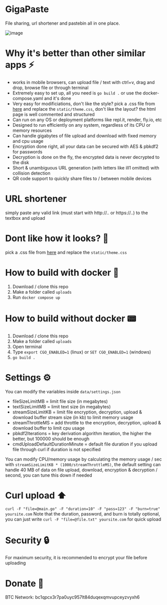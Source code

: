 # GigaPaste
File sharing, url shortener and pastebin all in one place.

![image](https://github.com/user-attachments/assets/d75999e5-736a-4ef4-80e8-c9a77079ed45)

# Why it's better than other similar apps :zap:
- works in mobile browsers, can upload file / text with ctrl+v, drag and drop, browse file or through terminal
- Extremely easy to set up, all you need is `go build .` or use the docker-compose.yaml and it's done
- Very easy for modificiations, don't like the style? pick a .css file from [here](https://github.com/dbohdan/classless-css) and replace the `static/theme.css`, don't like the layout? the html page is well commented and structured
- Can run on any OS or deployment platforms like repl.it, render, fly.io, etc
- Designed to run efficiently on any system, regardless of its CPU or memory resources
- Can handle gigabytes of file upload and download with fixed memory and cpu usage
- Encryption done right, all your data can be secured with AES & pbkdf2 for passwords
- Decryption is done on the fly, the encrypted data is never decrypted to the disk
- Short & unambiguous URL generation (with letters like ilI1 omitted) with collision detection
- QR code support to quickly share files to / between mobile devices

# URL shortener
simply paste any valid link (must start with http://.. or https://..) to the textbox and upload

# Dont like how it looks? 🎨
pick a .css file from [here](https://github.com/dbohdan/classless-css) and replace the `static/theme.css`

# How to build with docker :whale2:
1. Download / clone this repo
2. Make a folder called `uploads`
3. Run `docker compose up`
   
# How to build without docker 📟
1. Download / clone this repo
2. Make a folder called `uploads`
3. Open terminal
4. Type `export CGO_ENABLED=1` (linux) or `SET CGO_ENABLED=1` (windows)
5. `go build .`

# Settings ⚙️
You can modify the variables inside `data/settings.json`
- fileSizeLimitMB = limit file size (in megabytes)
- textSizeLimitMB = limit text size (in megabytes)
- streamSizeLimitKB = limit file encryption, decryption, upload & download buffer stream size (in kb) to limit memory usage
- streamThrottleMS = add throttle to the encryption, decryption, upload & download buffer to limit cpu usage
- pbkdf2Iterations = key derivation algorithm iteration, the higher the better, but 100000 should be enough
- cmdUploadDefaultDurationMinute = default file duration if you upload file through curl if duration is not specified

You can modify CPU/memory usage by calculating the memory usage / sec with `streamSizeLimitKB * (1000/streamThrottleMS)`, the default setting can handle 40 MB of data on file upload, download, encryption & decryption / second, you can tune this down if needed

# Curl upload ⬆️
`curl -F "file=@main.go" -F "duration=10" -F "pass=123" -F "burn=true" yoursite.com`
Note that the duration, password, and burn is totally optional, you can just write `curl -F "file=@file.txt" yoursite.com` for quick upload

# Security 🔒
For maximum security, it is recommended to encrypt your file before uploading

# Donate 🤝
BTC Network: bc1qpcx3r7pa0uyc957lt84duqexqmvupceyzvyxh6
